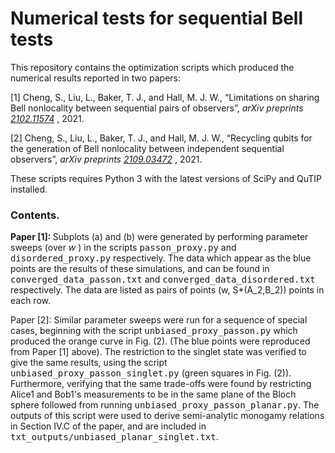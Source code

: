# Numerical tests for sequential Bell tests

This repository contains the optimization scripts which produced the numerical results reported in two papers:

[1] Cheng, S., Liu, L., Baker, T. J., and Hall, M. J. W., “Limitations on sharing Bell nonlocality between sequential pairs of observers”, <i>arXiv preprints <a href="https://arxiv.org/abs/2102.11574">2102.11574</a> </i>, 2021.

[2] Cheng, S., Liu, L., Baker, T. J., and Hall, M. J. W., “Recycling qubits for the generation of Bell nonlocality between independent sequential observers”, <i>arXiv preprints <a href="https://arxiv.org/abs/2109.03472">2109.03472</a> </i>, 2021.

These scripts requires Python 3 with the latest versions of SciPy and QuTIP installed. 

<h3> Contents. </h3>
  
<b> Paper [1]: </b> Subplots (a) and (b) were generated by performing parameter sweeps (over <I> w </I>) in the scripts <TT>passon_proxy.py</TT> and <TT>disordered_proxy.py</TT> respectively. The data which appear as the blue points are the results of these simulations, and can be found in <TT>converged_data_passon.txt</TT> and <TT>converged_data_disordered.txt</TT> respectively. The data are listed as pairs of points (w, S*(A_2,B_2)) points in each row.

Paper [2]: Similar parameter sweeps were run for a sequence of special cases, beginning with the script <TT>unbiased_proxy_passon.py</TT> which produced the orange curve in Fig. (2). (The blue points were reproduced from Paper [1] above). The restriction to the singlet state was verified to give the same results, using the script <TT>unbiased_proxy_passon_singlet.py</TT> (green squares in Fig. (2)). Furthermore, verifying that the same trade-offs were found by restricting Alice1 and Bob1's measurements to be in the same plane of the Bloch sphere followed from running <TT>unbiased_proxy_passon_planar.py</TT>. The outputs of this script were used to derive semi-analytic monogamy relations in Section IV.C of the paper, and are included in <TT>txt_outputs/unbiased_planar_singlet.txt</TT>.
